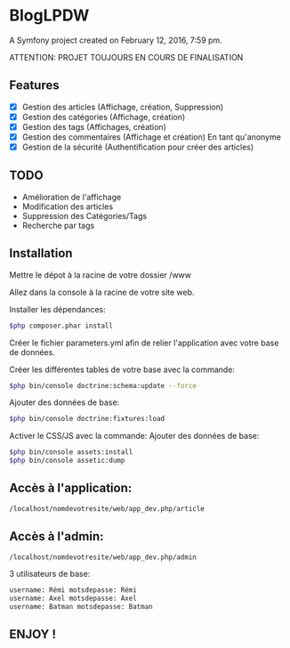 BlogLPDW
========

A Symfony project created on February 12, 2016, 7:59 pm.

ATTENTION: PROJET TOUJOURS EN COURS DE FINALISATION

## Features
- [x] Gestion des articles (Affichage, création, Suppression)
- [x] Gestion des catégories (Affichage, création)
- [x] Gestion des tags (Affichages, création)
- [x] Gestion des commentaires (Affichage et création) En tant qu'anonyme
- [x] Gestion de la sécurité (Authentification pour créer des articles)

## TODO
-  Amélioration de l'affichage
-  Modification des articles
-  Suppression des Catégories/Tags
-  Recherche par tags


## Installation

Mettre le dépot à la racine de votre dossier /www

Allez dans la console à la racine de votre site web.

Installer les dépendances:
```bash
$php composer.phar install
```

Créer le fichier parameters.yml afin de relier l'application avec votre base de données.

Créer les différentes tables de votre base avec la commande:
```bash
$php bin/console doctrine:schema:update --force
```

Ajouter des données de base:
```bash
$php bin/console doctrine:fixtures:load
```

Activer le CSS/JS avec la commande:
Ajouter des données de base:
```bash
$php bin/console assets:install
$php bin/console assetic:dump
```

## Accès à l'application:
```bash
/localhost/nomdevotresite/web/app_dev.php/article
```

## Accès à l'admin:
```bash
/localhost/nomdevotresite/web/app_dev.php/admin
```
3 utilisateurs de base: 
```bash
username: Rémi motsdepasse: Rémi
username: Axel motsdepasse: Axel
username: Batman motsdepasse: Batman
```


## ENJOY !